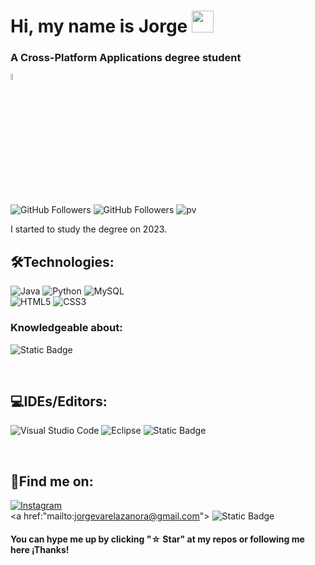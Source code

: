 #  Hi, my name is Jorge <img src="https://github.com/TheDudeThatCode/TheDudeThatCode/blob/master/Assets/Hi.gif" width="35" />
### A Cross-Platform Applications degree student
<img src="https://lh3.googleusercontent.com/a/ACg8ocLemYEQN03oHwGTp0qab3BDW6AaJqLzAr7QA6IcZyepptU=s270-c-no" alt="Imagen de perfil" style="width: 5%;">


![GitHub Followers](https://img.shields.io/github/followers/jotaaloud?style=social)
![GitHub Followers](https://img.shields.io/github/stars/jotaaloud?style=social)
![pv](https://pageview.vercel.app/?github_user=jotaaloud)

I started to study the degree on 2023.

## 🛠️Technologies:

![Java](https://img.shields.io/badge/java-%23ED8B00.svg?style=for-the-badge&logo=openjdk&logoColor=white)
![Python](https://img.shields.io/badge/python-3670A0?style=for-the-badge&logo=python&logoColor=ffdd54)
![MySQL](https://img.shields.io/badge/mysql-%2300f.svg?style=for-the-badge&logo=mysql&logoColor=white)
</br>
![HTML5](https://img.shields.io/badge/html5-%23E34F26.svg?style=for-the-badge&logo=html5&logoColor=white)
![CSS3](https://img.shields.io/badge/css3-%231572B6.svg?style=for-the-badge&logo=css3&logoColor=white)
### Knowledgeable about:
![Static Badge](https://img.shields.io/badge/Swing-%23FFFFFF?style=flat&logo=Java&labelColor=%23F89820&color=%23F89820)

</br>

## 💻IDEs/Editors:
![Visual Studio Code](https://img.shields.io/badge/Visual%20Studio%20Code-0078d7.svg?style=for-the-badge&logo=visual-studio-code&logoColor=white)
![Eclipse](https://img.shields.io/badge/Eclipse-FE7A16.svg?style=for-the-badge&logo=Eclipse&logoColor=white)
![Static Badge](https://img.shields.io/badge/Java%20WindowBuilder-%23FFFFFF?style=flat&logo=Java&labelColor=%232C2255&color=%232C2255)



</br>


## 🔗Find me on:

[![Instagram](https://img.shields.io/badge/Instagram-@jotaa__loud-E4405F?style=for-the-badge&logo=instagram&logoColor=white&labelColor=101010)](https://www.instagram.com/jotaa_loud?utm_source=qr)
</br>
<a href:"mailto:jorgevarelazanora@gmail.com">
![Static Badge](https://img.shields.io/badge/GMAIL-jorgevarelazamora%40gmail.com-%23FFFFFF?style=for-the-badge&logo=Gmail&logoColor=%23FFFFFF&labelColor=%23EA4335&color=%23EA4335&link=mailto%3Ajorgevarelazamora%40gmail.com)
</a>

#### You can hype me up by clicking "☆ Star" at my repos or following me here ¡Thanks!
